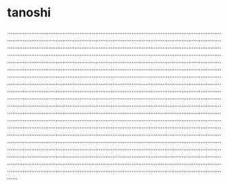 # tanoshi

......................................................................................................................................................................................................................................................................................................................................................................................................................................................................................................................................................................................................................................................................................................................................................................................................................................................................................................................................................................................................................................................................................................................................................................................................................................................................................................................................................................................................................................................................................................................................................................................................................................................................................................................................................................................................................................................................................................................................................................................................................................................................................................................................................................................................................................................................................................................................................................................................................................................................................................................................................................................
